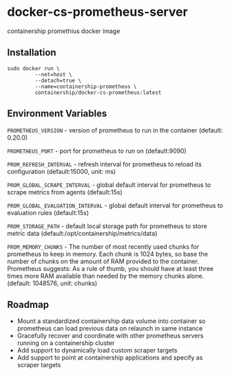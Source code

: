 # docker-cs-prometheus-server
containership promethius docker image

## Installation
```
sudo docker run \
         --net=host \
         --detach=true \
         --name=containership-prometheus \
         containership/docker-cs-prometheus:latest
```

## Environment Variables

`PROMETHEUS_VERSION` - version of prometheus to run in the container (default: 0.20.0)

`PROMETHEUS_PORT` - port for prometheus to run on (default:9090)

`PROM_REFRESH_INTERVAL` - refresh interval for prometheus to reload its configuration (default:15000, unit: ms)

`PROM_GLOBAL_SCRAPE_INTERVAL` - global default interval for prometheus to scrape metrics from agents (default:15s)

`PROM_GLOBAL_EVALUATION_INTERVAL` - global default interval for prometheus to evaluation rules (default:15s)

`PROM_STORAGE_PATH` - default local storage path for prometheus to store metric data (default:/opt/containership/metrics/data)

`PROM_MEMORY_CHUNKS` - The number of most recently used chunks for prometheus to keep in memory. Each chunk is 1024 bytes, so base the number of chunks on the amount of RAM provided to the container. Prometheus suggests: As a rule of thumb, you should have at least three times more RAM available than needed by the memory chunks alone. (default: 1048576, unit: chunks)

## Roadmap

* Mount a standardized containership data volume into container so prometheus can load previous data on relaunch in same instance
* Gracefully recover and coordinate with other prometheus servers running on a containership cluster
* Add support to dynamically load custom scraper targets
* Add support to point at containership applications and specify as scraper targets
